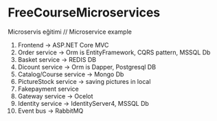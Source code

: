 # FreeCourseMicroservices
Microservis eğitimi // Microservice example

1. Frontend -> ASP.NET Core MVC
2. Order service -> Orm is EntityFramework, CQRS pattern, MSSQL Db
3. Basket service -> REDIS DB
4. Dicount service -> Orm is Dapper, Postgresql DB
5. Catalog/Course service -> Mongo Db
6. PictureStock service -> saving pictures in local
7. Fakepayment service
8. Gateway service -> Ocelot
9. Identity service -> IdentityServer4, MSSQL Db
10. Event bus -> RabbitMQ
